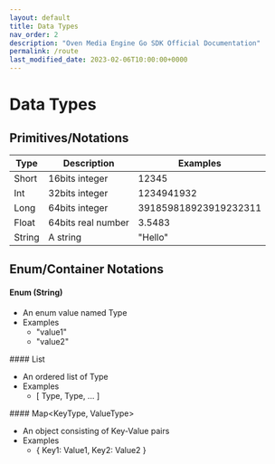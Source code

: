 ```yaml
---
layout: default
title: Data Types
nav_order: 2
description: "Oven Media Engine Go SDK Official Documentation"
permalink: /route
last_modified_date: 2023-02-06T10:00:00+0000
---
```


# Data Types

## Primitives/Notations


| Type | Description | Examples |
| ------ | ------ | ------ |
| Short | 16bits integer | 12345 |
| Int | 32bits integer | 1234941932 |
| Long | 64bits integer | 391859818923919232311 |
| Float | 64bits real number | 3.5483 |
| String | A string | "Hello" |



## Enum/Container Notations

#### Enum<Type> (String)

- An enum value named Type
- Examples
    - "value1"
    - "value2"


#### List<Type>
- An ordered list of Type
- Examples
    - [ Type, Type, ... ]

#### Map<KeyType, ValueType>
- An object consisting of Key-Value pairs
- Examples
    - { Key1: Value1, Key2: Value2 }